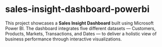 # sales-insight-dashboard-powerbi
This project showcases a **Sales Insight Dashboard** built using Microsoft Power BI. The dashboard integrates five different datasets — Customers, Products, Markets, Transactions, and Dates — to deliver a holistic view of business performance through interactive visualizations.
